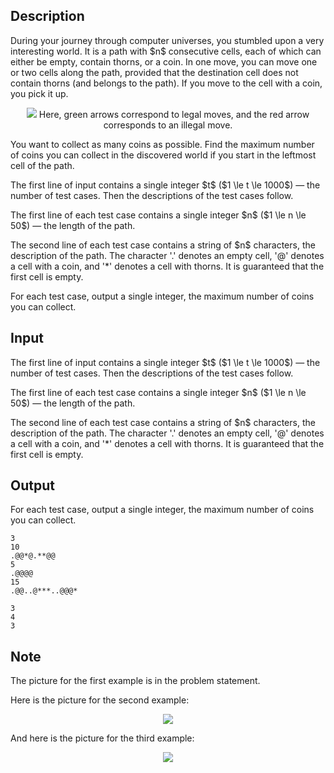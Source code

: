 ## Description

<div><p>During your journey through computer universes, you stumbled upon a very interesting world. It is a path with $n$ consecutive cells, each of which can either be empty, contain thorns, or a coin. In one move, you can move one or two cells along the path, provided that the destination cell does not contain thorns (and belongs to the path). If you move to the cell with a coin, you pick it up.</p><center> <img class="tex-graphics" src="file://rw9Ym4mc.png" style="max-width: 100.0%;max-height: 100.0%;">   <span class="tex-font-size-small">Here, green arrows correspond to legal moves, and the red arrow corresponds to an illegal move.</span> </center><p>You want to collect as many coins as possible. Find the maximum number of coins you can collect in the discovered world if you start in the leftmost cell of the path.</p></div><div class="input-specification"><p>The first line of input contains a single integer $t$ ($1 \le t \le 1000$)&nbsp;— the number of test cases. Then the descriptions of the test cases follow.</p><p>The first line of each test case contains a single integer $n$ ($1 \le n \le 50$)&nbsp;— the length of the path.</p><p>The second line of each test case contains a string of $n$ characters, the description of the path. The character <span class="tex-font-style-tt">'.'</span> denotes an empty cell, <span class="tex-font-style-tt">'@'</span> denotes a cell with a coin, and <span class="tex-font-style-tt">'*'</span> denotes a cell with thorns. It is guaranteed that the first cell is empty.</p></div><div class="output-specification"><p>For each test case, output a single integer, the maximum number of coins you can collect.</p></div>

## Input

<p>The first line of input contains a single integer $t$ ($1 \le t \le 1000$)&nbsp;— the number of test cases. Then the descriptions of the test cases follow.</p><p>The first line of each test case contains a single integer $n$ ($1 \le n \le 50$)&nbsp;— the length of the path.</p><p>The second line of each test case contains a string of $n$ characters, the description of the path. The character <span class="tex-font-style-tt">'.'</span> denotes an empty cell, <span class="tex-font-style-tt">'@'</span> denotes a cell with a coin, and <span class="tex-font-style-tt">'*'</span> denotes a cell with thorns. It is guaranteed that the first cell is empty.</p>

## Output

<p>For each test case, output a single integer, the maximum number of coins you can collect.</p>





```input1|2,3,6,7
3
10
.@@*@.**@@
5
.@@@@
15
.@@..@***..@@@*
```




```output1
3
4
3
```



## Note

<p>The picture for the first example is in the problem statement.</p><p>Here is the picture for the second example:</p><center> <img class="tex-graphics" src="file://pZQSjZW9.png" style="max-width: 100.0%;max-height: 100.0%;"> </center><p>And here is the picture for the third example:</p><center> <img class="tex-graphics" src="file://RWX73RAI.png" style="max-width: 100.0%;max-height: 100.0%;"> </center>
